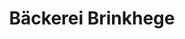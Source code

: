 ---
title: "Bäckerei Brinkhege"
url: /osnabrueck/baeckerei-brinkhege-arndtstrasse/
shop: Bäckerei
---